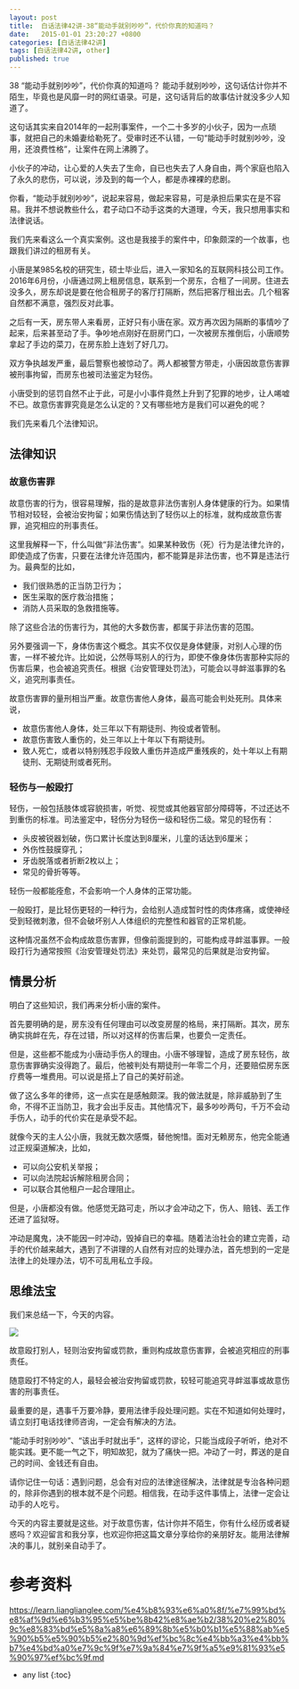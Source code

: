```yaml
---
layout: post
title:  白话法律42讲-38“能动手就别吵吵”，代价你真的知道吗？
date:   2015-01-01 23:20:27 +0800
categories: [白话法律42讲]
tags: [白话法律42讲, other]
published: true
---
```




38 “能动手就别吵吵”，代价你真的知道吗？
能动手就别吵吵，这句话估计你并不陌生，毕竟也是风靡一时的网红语录。可是，这句话背后的故事估计就没多少人知道了。

这句话其实来自2014年的一起刑事案件，一个二十多岁的小伙子，因为一点琐事，就把自己的未婚妻给勒死了。受审时还不认错，一句“能动手时就别吵吵，没用，还浪费性格”，让案件在网上沸腾了。

小伙子的冲动，让心爱的人失去了生命，自已也失去了人身自由，两个家庭也陷入了永久的悲伤，可以说，涉及到的每一个人，都是赤裸裸的悲剧。

你看，“能动手就别吵吵”，说起来容易，做起来容易，可是承担后果实在是不容易。我并不想说教些什么，君子动口不动手这类的大道理，今天，我只想用事实和法律说话。

我们先来看这么一个真实案例。这也是我接手的案件中，印象颇深的一个故事，也跟我们讲过的租房有关。

小唐是某985名校的研究生，硕士毕业后，进入一家知名的互联网科技公司工作。2016年6月份，小唐通过网上租房信息，联系到一个房东，合租了一间房。住进去没多久，房东却说是要在他合租房子的客厅打隔断，然后把客厅租出去。几个租客自然都不满意，强烈反对此事。

之后有一天，房东带人来看房，正好只有小唐在家。双方再次因为隔断的事情吵了起来，后来甚至动了手。争吵地点刚好在厨房门口，一次被房东推倒后，小唐顺势拿起了手边的菜刀，在房东脸上连划了好几刀。

双方争执越发严重，最后警察也被惊动了。两人都被警方带走，小唐因故意伤害罪被刑事拘留，而房东也被司法鉴定为轻伤。

小唐受到的惩罚自然不止于此，可是小小事件竟然上升到了犯罪的地步，让人唏嘘不已。故意伤害罪究竟是怎么认定的？又有哪些地方是我们可以避免的呢？

我们先来看几个法律知识。

## 法律知识

### 故意伤害罪

故意伤害的行为，很容易理解，指的是故意非法伤害别人身体健康的行为。如果情节相对较轻，会被治安拘留；如果伤情达到了轻伤以上的标准，就构成故意伤害罪，追究相应的刑事责任。

这里我解释一下，什么叫做“非法伤害”。如果某种致伤（死）行为是法律允许的，即使造成了伤害，只要在法律允许范围内，都不能算是非法伤害，也不算是违法行为。最典型的比如，

* 我们很熟悉的正当防卫行为；
* 医生采取的医疗救治措施；
* 消防人员采取的急救措施等。

除了这些合法的伤害行为，其他的大多数伤害，都属于非法伤害的范围。

另外要强调一下，身体伤害这个概念。其实不仅仅是身体健康，对别人心理的伤害，一样不被允许。比如说，公然辱骂别人的行为，即使不像身体伤害那种实际的伤害后果，也会被追究责任。根据《治安管理处罚法》，可能会以寻衅滋事罪的名义，追究刑事责任。

故意伤害罪的量刑相当严重。故意伤害他人身体，最高可能会判处死刑。具体来说，

* 故意伤害他人身体，处三年以下有期徒刑、拘役或者管制。
* 故意伤害致人重伤的，处三年以上十年以下有期徒刑。
* 致人死亡，或者以特别残忍手段致人重伤并造成严重残疾的，处十年以上有期徒刑、无期徒刑或者死刑。

### 轻伤与一般殴打

轻伤，一般包括肢体或容貌损害，听觉、视觉或其他器官部分障碍等，不过还达不到重伤的标准。司法鉴定中，轻伤分为轻伤一级和轻伤二级。常见的轻伤有：

* 头皮被锐器划破，伤口累计长度达到8厘米，儿童的话达到6厘米；
* 外伤性鼓膜穿孔；
* 牙齿脱落或者折断2枚以上；
* 常见的骨折等等。

轻伤一般都能痊愈，不会影响一个人身体的正常功能。

一般殴打，是比轻伤更轻的一种行为，会给别人造成暂时性的肉体疼痛，或使神经受到轻微刺激，但不会破坏别人人体组织的完整性和器官的正常机能。

这种情况虽然不会构成故意伤害罪，但像前面提到的，可能构成寻衅滋事罪。一般殴打行为通常按照《治安管理处罚法》来处罚，最常见的后果就是治安拘留。

## 情景分析

明白了这些知识，我们再来分析小唐的案件。

首先要明确的是，房东没有任何理由可以改变房屋的格局，来打隔断。其次，房东确实挑衅在先，存在过错，所以对这样的伤害后果，也要负一定责任。

但是，这些都不能成为小唐动手伤人的理由。小唐不够理智，造成了房东轻伤，故意伤害罪确实没得跑了。最后，他被判处有期徒刑一年零二个月，还要赔偿房东医疗费等一堆费用。可以说是搭上了自己的美好前途。

做了这么多年的律师，这一点实在是感触颇深。我的做法就是，除非威胁到了生命，不得不正当防卫，我才会出手反击。其他情况下，最多吵吵两句，千万不会动手伤人，动手的代价实在是承受不起。

就像今天的主人公小唐，我就无数次感慨，替他惋惜。面对无赖房东，他完全能通过正规渠道解决，比如，

* 可以向公安机关举报；
* 可以向法院起诉解除租房合同；
* 可以联合其他租户一起合理阻止。

但是，小唐都没有做。他感觉无路可走，所以才会冲动之下，伤人、赔钱、丢工作还进了监狱呀。

冲动是魔鬼，决不能因一时冲动，毁掉自已的幸福。随着法治社会的建立完善，动手的代价越来越大，遇到了不讲理的人自然有对应的处理办法，首先想到的一定是法律上的处理办法，切不可乱用私立手段。

## 思维法宝

我们来总结一下，今天的内容。

![](https://learn.lianglianglee.com/%e4%b8%93%e6%a0%8f/%e7%99%bd%e8%af%9d%e6%b3%95%e5%be%8b42%e8%ae%b2/assets/5137205d9d74e158df36a4c3fd5bf7c6.jpg)

故意殴打别人，轻则治安拘留或罚款，重则构成故意伤害罪，会被追究相应的刑事责任。

随意殴打不特定的人，最轻会被治安拘留或罚款，较轻可能追究寻衅滋事或故意伤害的刑事责任。

最重要的是，遇事千万要冷静，要用法律手段处理问题。实在不知道如何处理时，请立刻打电话找律师咨询，一定会有解决的方法。

“能动手时别吵吵”、“该出手时就出手”，这样的谬论，只能当成段子听听，绝对不能实践。更不能一气之下，明知故犯，就为了痛快一把。冲动了一时，葬送的是自己的时间、金钱还有自由。

请你记住一句话：遇到问题，总会有对应的法律途径解决，法律就是专治各种问题的，除非你遇到的根本就不是个问题。相信我，在动手这件事情上，法律一定会让动手的人吃亏。

今天的内容主要就是这些。对于故意伤害，估计你并不陌生，你有什么经历或者疑惑吗？欢迎留言和我分享，也欢迎你把这篇文章分享给你的亲朋好友。能用法律解决的事儿，就别亲自动手了。




# 参考资料

https://learn.lianglianglee.com/%e4%b8%93%e6%a0%8f/%e7%99%bd%e8%af%9d%e6%b3%95%e5%be%8b42%e8%ae%b2/38%20%e2%80%9c%e8%83%bd%e5%8a%a8%e6%89%8b%e5%b0%b1%e5%88%ab%e5%90%b5%e5%90%b5%e2%80%9d%ef%bc%8c%e4%bb%a3%e4%bb%b7%e4%bd%a0%e7%9c%9f%e7%9a%84%e7%9f%a5%e9%81%93%e5%90%97%ef%bc%9f.md

* any list
{:toc}
